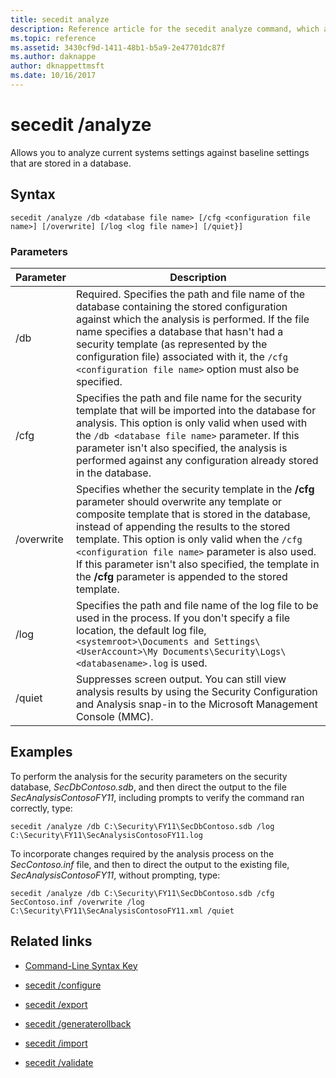 ```yaml
---
title: secedit analyze
description: Reference article for the secedit analyze command, which allows you to analyze current systems settings against baseline settings that are stored in a database.
ms.topic: reference
ms.assetid: 3430cf9d-1411-48b1-b5a9-2e47701dc87f
ms.author: daknappe
author: dknappettmsft
ms.date: 10/16/2017
---
```


# secedit /analyze

Allows you to analyze current systems settings against baseline settings that are stored in a database.

## Syntax

```
secedit /analyze /db <database file name> [/cfg <configuration file name>] [/overwrite] [/log <log file name>] [/quiet}]
```

### Parameters

| Parameter | Description |
|--|--|
| /db | Required. Specifies the path and file name of the database containing the stored configuration against which the analysis is performed. If the file name specifies a database that hasn't had a security template (as represented by the configuration file) associated with it, the `/cfg <configuration file name>` option must also be specified. |
| /cfg | Specifies the path and file name for the security template that will be imported into the database for analysis. This option is only valid when used with the `/db <database file name>` parameter. If this parameter isn't also specified, the analysis is performed against any configuration already stored in the database. |
| /overwrite | Specifies whether the security template in the **/cfg** parameter should overwrite any template or composite template that is stored in the database, instead of appending the results to the stored template. This option is only valid when the `/cfg <configuration file name>` parameter is also used. If this parameter isn't also specified, the template in the **/cfg** parameter is appended to the stored template. |
| /log | Specifies the path and file name of the log file to be used in the process. If you don't specify a file location, the default log file, `<systemroot>\Documents and Settings\<UserAccount>\My Documents\Security\Logs\<databasename>.log` is used. |
| /quiet | Suppresses screen output. You can still view analysis results by using the Security Configuration and Analysis snap-in to the Microsoft Management Console (MMC). |

## Examples

To perform the analysis for the security parameters on the security database, *SecDbContoso.sdb*, and then direct the output to the file *SecAnalysisContosoFY11*, including prompts to verify the command ran correctly, type:

```
secedit /analyze /db C:\Security\FY11\SecDbContoso.sdb /log C:\Security\FY11\SecAnalysisContosoFY11.log
```

To incorporate changes required by the analysis process on the *SecContoso.inf* file, and then to direct the output to the existing file, *SecAnalysisContosoFY11*, without prompting, type:

```
secedit /analyze /db C:\Security\FY11\SecDbContoso.sdb /cfg SecContoso.inf /overwrite /log C:\Security\FY11\SecAnalysisContosoFY11.xml /quiet
```

## Related links

- [Command-Line Syntax Key](command-line-syntax-key.md)

- [secedit /configure](secedit-configure.md)

- [secedit /export](secedit-export.md)

- [secedit /generaterollback](secedit-generaterollback.md)

- [secedit /import](secedit-import.md)

- [secedit /validate](secedit-validate.md)
